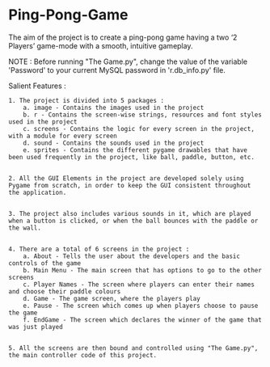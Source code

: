 # Ping-Pong-Game

The aim of the project is to create a ping-pong game having a two ‘2 Players’ game-mode with a smooth, intuitive gameplay.

NOTE : Before running "The Game.py", change the value of the variable 'Password' to your current MySQL password in 'r.db_info.py' file.

Salient Features :

	1. The project is divided into 5 packages :
		a. image - Contains the images used in the project
		b. r - Contains the screen-wise strings, resources and font styles used in the project
		c. screens - Contains the logic for every screen in the project, with a module for every screen
		d. sound - Contains the sounds used in the project
		e. sprites - Contains the different pygame drawables that have been used frequently in the project, like ball, paddle, button, etc.


	2. All the GUI Elements in the project are developed solely using Pygame from scratch, in order to keep the GUI consistent throughout the application.


	3. The project also includes various sounds in it, which are played when a button is clicked, or when the ball bounces with the paddle or the wall.


	4. There are a total of 6 screens in the project :
		a. About - Tells the user about the developers and the basic controls of the game
		b. Main Menu - The main screen that has options to go to the other screens
		c. Player Names - The screen where players can enter their names and choose their paddle colours
		d. Game - The game screen, where the players play
		e. Pause - The screen which comes up when players choose to pause the game
		f. EndGame - The screen which declares the winner of the game that was just played


	5. All the screens are then bound and controlled using "The Game.py", the main controller code of this project.
